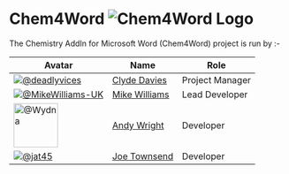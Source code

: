 # Chem4Word <img src="https://raw.githubusercontent.com/Chem4Word/Organsation/master/Images/C4W-Banner-329x57.png" alt="Chem4Word Logo"/>

The Chemistry AddIn for Microsoft Word (Chem4Word) project is run by :-

|Avatar|Name|Role|
| --- | --- | --- |
|<a href="https://github.com/deadlyvices"><img src="https://avatars2.githubusercontent.com/u/10074162?v=4&s=80" alt="@deadlyvices"></a>|[Clyde Davies](https://github.com/deadlyvices "@deadlyvices")|Project Manager|
|<a href="https://github.com/MikeWilliams-UK"><img src="https://avatars2.githubusercontent.com/u/13162784?v=4&s=80" alt="@MikeWilliams-UK"></a>|[Mike Williams](https://github.com/MikeWilliams-UK "@MikeWilliams-UK")|Lead Developer|
|<a href="https://github.com/Wydna"><img src="https://avatars2.githubusercontent.com/u/3438413?v=4&s=80" alt="@Wydna" width=80 height=80></a>|[Andy Wright](https://github.com/Wydna "@Wydna")|Developer|
|<a href="https://github.com/jat45"><img src="https://avatars1.githubusercontent.com/u/3379329?v=4&s=80" alt="@jat45"></a>|[Joe Townsend](https://github.com/jat45 "@jat45")|Developer|
